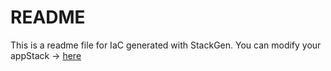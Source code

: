 # README
This is a readme file for IaC generated with StackGen.
You can modify your appStack -> [here](http://main.dev.stackgen.com/appstacks/6fa13fbf-bc38-47ec-ba2c-9076a5d79486)

